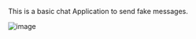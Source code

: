 This is a basic chat Application to send fake messages.

![image](https://user-images.githubusercontent.com/103524207/185794172-2cb1b77f-ab48-4453-93eb-076308e2f2be.png)

